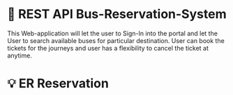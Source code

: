 # 🎯 REST API Bus-Reservation-System

This Web-application will let the user to Sign-In into the portal and let the User to search available buses for particular destination. User can book the tickets for the journeys and user has a flexibility to cancel the ticket at anytime. 

# 💡  ER Reservation

